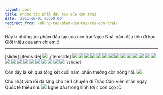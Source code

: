 ```yaml
---
layout: post
title: Những tác phẩm đầu tay của con trai
date: '2011-06-01 05:00:00'
redirect_from: /nhung-tac-pham-dau-tay-cua-con-trai/
---
```


Đây là những tác phẩm đầu tay của con trai Ngọc Nhất năm đầu tiên đi học. Giời thiệu của anh chị em :)

***

[slider]
    [itemslide]
        ![](https://lh3.googleusercontent.com/-kUz2OI2Z7j4/TeWWxODJ49I/AAAAAAAAACQ/Y71yh5WsmXU/w810-h543-no/P1010167.JPG)
    [/itemslide]
    ![](https://lh6.googleusercontent.com/-Jt0vIuxODAU/TeWWzgCD0pI/AAAAAAAAACU/HZAMggXWT8A/w778-h543-no/P1010165.JPG)
    ![](https://lh4.googleusercontent.com/-edpjgtmu-sc/TeWWz9ebEsI/AAAAAAAAACY/00gvV7adr2s/w831-h543-no/P1010168.JPG)
    ![](https://lh3.googleusercontent.com/-ajEXO5YpSv0/TeWW1yzQaOI/AAAAAAAAACc/L31-WL1vMJM/w807-h543-no/P1010166.JPG)
    ![](https://lh4.googleusercontent.com/-IvcRtFzZEYc/TeWW5OcKDzI/AAAAAAAAACg/nhxTtLiu3qw/w494-h339-no/P1010169.JPG)
    ![](https://lh3.googleusercontent.com/-TOmKVHLgHio/TeWW6d9eyVI/AAAAAAAAACk/l4TNkxBok5A/w518-h339-no/P1010170.JPG)
    ![](https://lh5.googleusercontent.com/-emOwpeF72Mk/TeWW6XOw3rI/AAAAAAAAACo/6IRBHfsnGb8/w505-h339-no/P1010171.JPG)
    ![](https://lh3.googleusercontent.com/-RIpH8G4t5Jc/TeWW7csca_I/AAAAAAAAACs/zY_--RRzGXs/w507-h339-no/P1010172.JPG)
    ![](https://lh3.googleusercontent.com/-Taq1gvWebqc/TeWW8_7H0tI/AAAAAAAAACw/mnc11ZWofdQ/w473-h339-no/P1010174.JPG)
    ![](https://lh6.googleusercontent.com/-gKwKlF27kAQ/TeWW9OFZUhI/AAAAAAAAAC0/52-m9PI1lGY/w526-h339-no/P1010175.JPG)
    ![](https://lh5.googleusercontent.com/-z27D3zMLX-U/TeWW9OQ3FAI/AAAAAAAAAC4/61rKB08CDFo/w523-h339-no/P1010173.JPG)
    ![](https://lh5.googleusercontent.com/-1XrgEXKzq_U/TeWW_RLLtjI/AAAAAAAAAC8/xI60HE2SsLI/w534-h339-no/P1010177.JPG)
    ![](https://lh4.googleusercontent.com/-OgwFVG0N5tc/TeWW_7WGHTI/AAAAAAAAADA/mN0i8rRmvHE/w498-h339-no/P1010176.JPG)
    ![](https://lh5.googleusercontent.com/-Ka9ybEfBCHY/TeWXAL-ie0I/AAAAAAAAADE/iP6dkgJM_YI/w512-h339-no/P1010178.JPG)
    ![](https://lh4.googleusercontent.com/-_qFFje5EIv8/TeWXAV_n8DI/AAAAAAAAADI/_J4FXgYH754/w506-h339-no/P1010179.JPG)
    ![](https://lh4.googleusercontent.com/-vwDis3lG2R8/TeWXBVru0EI/AAAAAAAAADM/zxilbG7rWdU/w528-h339-no/P1010180.JPG)
    ![](https://lh3.googleusercontent.com/-hgL6oaOMJZo/TeWXCIV_zeI/AAAAAAAAADQ/GFIQGXNnnbk/w514-h339-no/P1010181.JPG)
    ![](https://lh3.googleusercontent.com/-0SV5xzciD-E/TeWXCxX4qHI/AAAAAAAAADU/FAgcYbK3H4s/w547-h339-no/P1010183.JPG)
    ![](https://lh5.googleusercontent.com/-8enAd1bHS0I/TeWXC6aExvI/AAAAAAAAADY/d6Z3r-HUTIY/w486-h339-no/P1010182.JPG)
    ![](https://lh4.googleusercontent.com/-ILB12DN4gUk/TeWXDe8UPKI/AAAAAAAAADc/sK1glz2Hl38/w520-h339-no/P1010184.JPG)
    ![](https://lh4.googleusercontent.com/--UOK7pvYLdE/TeWXD333L9I/AAAAAAAAADg/0P8RjlyIq8A/w513-h339-no/P1010185.JPG)
    ![](https://lh4.googleusercontent.com/-AAXEAKV1q0c/TeWXE0nCFJI/AAAAAAAAADk/sKgN7TkcwVU/w506-h339-no/P1010187.JPG)
    ![](https://lh6.googleusercontent.com/-9Qy1Y-gdvCo/TeWXFBF9e6I/AAAAAAAAADo/LtuUxBearw8/w508-h339-no/P1010186.JPG)
    ![](https://lh6.googleusercontent.com/-mS9y6oxD7rE/TeWXFZ7rbNI/AAAAAAAAADs/A2BJ4Xx3YSw/w504-h339-no/P1010188.JPG)
    ![](https://lh5.googleusercontent.com/-oQUoiE-xfjs/TeWXGLzUi9I/AAAAAAAAADw/ZXZmEhFNGHE/w486-h339-no/P1010189.JPG)
[/slider]

Còn đây là kết quả tổng kết cuối năm, phần thưởng còn nóng hổi.
![](https://trinhvanchung.files.wordpress.com/2011/06/p1010108.jpg)

Chủ nhật vừa rổi đã tặng cho bé 1 chuyến đi Thảo Cầm viên nhân ngày Quốc tế thiếu nhi.
![](https://trinhvanchung.files.wordpress.com/2011/06/p1010164.jpg)
Nghe đâu trong hình tới 4 con cọp :D
